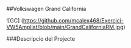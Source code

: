 ##Volkswagen Grand California

![GC] (https://github.com/mcalex468/Exercici-VW5Ampliat/blob/main/GrandCaliforniaRM.jpg)

###Descripcio del Projecte
